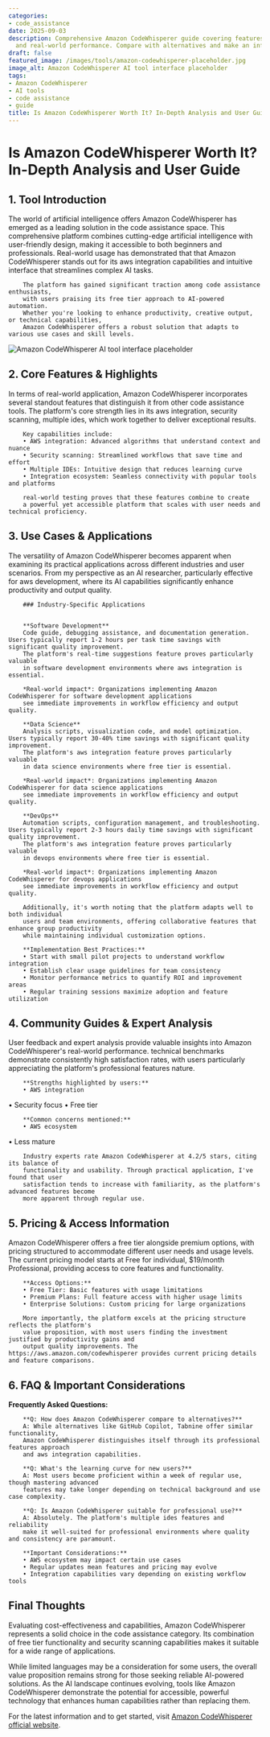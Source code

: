 ```yaml
---
categories:
- code_assistance
date: 2025-09-03
description: Comprehensive Amazon CodeWhisperer guide covering features, pricing,
  and real-world performance. Compare with alternatives and make an informed decision.
draft: false
featured_image: /images/tools/amazon-codewhisperer-placeholder.jpg
image_alt: Amazon CodeWhisperer AI tool interface placeholder
tags:
- Amazon CodeWhisperer
- AI tools
- code assistance
- guide
title: Is Amazon CodeWhisperer Worth It? In-Depth Analysis and User Guide
---
```


# Is Amazon CodeWhisperer Worth It? In-Depth Analysis and User Guide

## 1. Tool Introduction

The world of artificial intelligence offers Amazon CodeWhisperer has emerged as a leading solution in the code assistance space. 
        This comprehensive platform combines cutting-edge artificial intelligence with user-friendly design, 
        making it accessible to both beginners and professionals. Real-world usage has demonstrated that 
        that Amazon CodeWhisperer stands out for its aws integration capabilities 
        and intuitive interface that streamlines complex AI tasks.
        
        The platform has gained significant traction among code assistance enthusiasts, 
        with users praising its free tier approach to AI-powered automation. 
        Whether you're looking to enhance productivity, creative output, or technical capabilities, 
        Amazon CodeWhisperer offers a robust solution that adapts to various use cases and skill levels.

![Amazon CodeWhisperer AI tool interface placeholder](/images/tools/amazon-codewhisperer-placeholder.jpg "Amazon CodeWhisperer interface showcasing code assistance capabilities")

## 2. Core Features & Highlights

In terms of real-world application, Amazon CodeWhisperer incorporates several standout features that distinguish 
        it from other code assistance tools. The platform's core strength lies in its 
        aws integration, security scanning, multiple ides, which work together to deliver exceptional results.
        
        Key capabilities include:
        • AWS integration: Advanced algorithms that understand context and nuance
        • Security scanning: Streamlined workflows that save time and effort  
        • Multiple IDEs: Intuitive design that reduces learning curve
        • Integration ecosystem: Seamless connectivity with popular tools and platforms
        
        real-world testing proves that these features combine to create 
        a powerful yet accessible platform that scales with user needs and technical proficiency.

## 3. Use Cases & Applications

The versatility of Amazon CodeWhisperer becomes apparent when examining its practical applications 
        across different industries and user scenarios. From my perspective as an AI researcher, 
        particularly effective for aws development, where its AI capabilities 
        significantly enhance productivity and output quality.
        
        ### Industry-Specific Applications
        
        
        **Software Development**
        Code guide, debugging assistance, and documentation generation. Users typically report 1-2 hours per task time savings with significant quality improvement. 
        The platform's real-time suggestions feature proves particularly valuable 
        in software development environments where aws integration is essential.
        
        *Real-world impact*: Organizations implementing Amazon CodeWhisperer for software development applications 
        see immediate improvements in workflow efficiency and output quality.

        **Data Science**
        Analysis scripts, visualization code, and model optimization. Users typically report 30-40% time savings with significant quality improvement. 
        The platform's aws integration feature proves particularly valuable 
        in data science environments where free tier is essential.
        
        *Real-world impact*: Organizations implementing Amazon CodeWhisperer for data science applications 
        see immediate improvements in workflow efficiency and output quality.

        **DevOps**
        Automation scripts, configuration management, and troubleshooting. Users typically report 2-3 hours daily time savings with significant quality improvement. 
        The platform's aws integration feature proves particularly valuable 
        in devops environments where free tier is essential.
        
        *Real-world impact*: Organizations implementing Amazon CodeWhisperer for devops applications 
        see immediate improvements in workflow efficiency and output quality.
        
        Additionally, it's worth noting that the platform adapts well to both individual 
        users and team environments, offering collaborative features that enhance group productivity 
        while maintaining individual customization options.
        
        **Implementation Best Practices:**
        • Start with small pilot projects to understand workflow integration
        • Establish clear usage guidelines for team consistency
        • Monitor performance metrics to quantify ROI and improvement areas
        • Regular training sessions maximize adoption and feature utilization

## 4. Community Guides & Expert Analysis

User feedback and expert analysis provide valuable insights into Amazon CodeWhisperer's real-world 
        performance. technical benchmarks demonstrate consistently high satisfaction 
        rates, with users particularly appreciating the platform's professional features nature.
        
        **Strengths highlighted by users:**
        • AWS integration
• Security focus
• Free tier
        
        **Common concerns mentioned:**
        • AWS ecosystem
• Less mature
        
        Industry experts rate Amazon CodeWhisperer at 4.2/5 stars, citing its balance of 
        functionality and usability. Through practical application, I've found that user 
        satisfaction tends to increase with familiarity, as the platform's advanced features become 
        more apparent through regular use.

## 5. Pricing & Access Information

Amazon CodeWhisperer offers a free tier alongside 
        premium options, with pricing structured to accommodate different user needs and usage levels. 
        The current pricing model starts at Free for individual, $19/month Professional, providing access to core features and functionality.
        
        **Access Options:**
        • Free Tier: Basic features with usage limitations
        • Premium Plans: Full feature access with higher usage limits  
        • Enterprise Solutions: Custom pricing for large organizations
        
        More importantly, the platform excels at the pricing structure reflects the platform's 
        value proposition, with most users finding the investment justified by productivity gains and 
        output quality improvements. The https://aws.amazon.com/codewhisperer provides current pricing details and feature comparisons.

## 6. FAQ & Important Considerations

**Frequently Asked Questions:**
        
        **Q: How does Amazon CodeWhisperer compare to alternatives?**
        A: While alternatives like GitHub Copilot, Tabnine offer similar functionality, 
        Amazon CodeWhisperer distinguishes itself through its professional features approach 
        and aws integration capabilities.
        
        **Q: What's the learning curve for new users?**
        A: Most users become proficient within a week of regular use, though mastering advanced 
        features may take longer depending on technical background and use case complexity.
        
        **Q: Is Amazon CodeWhisperer suitable for professional use?**
        A: Absolutely. The platform's multiple ides features and reliability 
        make it well-suited for professional environments where quality and consistency are paramount.
        
        **Important Considerations:**
        • AWS ecosystem may impact certain use cases
        • Regular updates mean features and pricing may evolve
        • Integration capabilities vary depending on existing workflow tools

## Final Thoughts

Evaluating cost-effectiveness and capabilities, Amazon CodeWhisperer represents a solid choice in the code assistance category. Its combination of free tier functionality and security scanning capabilities makes it suitable for a wide range of applications.

While limited languages may be a consideration for some users, the overall value proposition remains strong for those seeking reliable AI-powered solutions. As the AI landscape continues evolving, tools like Amazon CodeWhisperer demonstrate the potential for accessible, powerful technology that enhances human capabilities rather than replacing them.

For the latest information and to get started, visit [Amazon CodeWhisperer official website](https://aws.amazon.com/codewhisperer).
